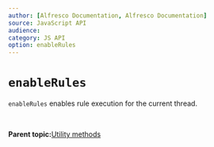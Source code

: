 ```yaml
---
author: [Alfresco Documentation, Alfresco Documentation]
source: JavaScript API
audience: 
category: JS API
option: enableRules
---
```


# `enableRules`

`enableRules` enables rule execution for the current thread.

 

**Parent topic:**[Utility methods](../references/API-JS-Utility.md)

